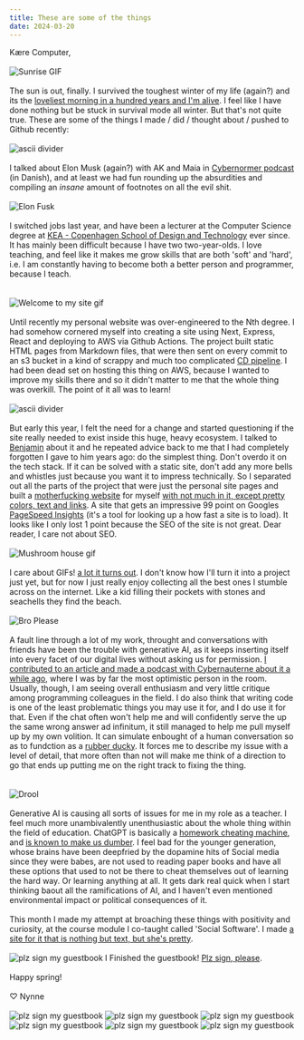 ```yaml
---
title: These are some of the things
date: 2024-03-20
---
```


Kære Computer,
\
\
![Sunrise GIF](/posts/06/sunrisegif.gif)
\
\
The sun is out, finally. I survived the toughest winter of my life (again?) and its the [loveliest morning in a hundred years and I'm alive](https://youtu.be/4uMjlRkFnic). I feel like I have done nothing but be stuck in survival mode all winter. But that's not quite true. These are some of the things I made / did / thought about / pushed to Github recently:
\
\
![ascii divider](/asciidividers/asciidividers-04.png)
\
\
I talked about Elon Musk (again?) with AK and Maia in [Cybernormer podcast](https://cybernauterne.dk/podcast/cybernormer-30-elon-donald/) (in Danish), and at least we had fun rounding up the absurdities and compiling an _insane_ amount of footnotes on all the evil shit.
\
\
![Elon Fusk](/posts/06/elonfusk.jpg)
\
\
I switched jobs last year, and have been a lecturer at the Computer Science degree at [KEA - Copenhagen School of Design and Technology](https://kea.dk/en/) ever since. It has mainly been difficult because I have two two-year-olds. I love teaching, and feel like it makes me grow skills that are both 'soft' and 'hard', i.e. I am constantly having to become both a better person and programmer, because I teach.  
\
\
![Welcome to my site gif]( /posts/06/welcome-to-my-site.gif)
\
\
Until recently my personal website was over-engineered to the Nth degree. I had somehow cornered myself into creating a site using Next, Express, React and deploying to AWS via Github Actions. The project built static HTML pages from Markdown files, that were then sent on every commit to an s3 bucket in a kind of scrappy and much too complicated [CD pipeline](https://www.atlassian.com/continuous-delivery/principles/pipeline). I had been dead set on hosting this thing on AWS, because I wanted to improve my skills there and so it didn't matter to me that the whole thing was overkill. The point of it all was to learn!
\
\
![ascii divider](/asciidividers/asciidividers-09.png)
\
\
But early this year, I felt the need for a change and started questioning if the site really needed to exist inside this huge, heavy ecosystem. I talked to [Benjamin](https://benna100.github.io/portfolio/) about it and he repeated advice back to me that I had completely forgotten I gave to him years ago: do the simplest thing. Don't overdo it on the tech stack. If it can be solved with a static site, don't add any more bells and whistles just because you want it to impress technically. So I separated out all the parts of the project that were just the personal site pages and built a [motherfucking website](http://bettermotherfuckingwebsite.com/) for myself [with not much in it, except pretty colors, text and links](https://nynnechristoffersen.com/). A site that gets an impressive 99 point on Googles [PageSpeed Insights](https://pagespeed.web.dev/) (it's a tool for looking up a how fast a site is to load). It looks like I only lost 1 point because the SEO of the site is not great. Dear reader, I care not about SEO. 
\
\
![Mushroom house gif](/posts/06/mushroom-house.gif)
\
\
I care about GIFs! [a lot it turns out](https://www.are.na/nynne-christoffersen/grafisk-udskiftningsformat). I don't know how I'll turn it into a project just yet, but for now I just really enjoy collecting all the best ones I stumble across on the internet. Like a kid filling their pockets with stones and seachells they find the beach.
\
\
![Bro Please](/posts/06/bro-please.png)
\
\
A fault line through a lot of my work, throught and conversations with friends have been the trouble with generative AI, as it keeps inserting itself into every facet of our digital lives without asking us for permission. [I contributed to an article and made a podcast with Cybernauterne about it a while ago](https://cybernauterne.dk/blog/infodump-1-sprogmodeller-og-kunstig-intelligens/), where I was by far the most optimistic person in the room. Usually, though, I am seeing overall enthusiasm and very little critique among programming colleagues in the field. I do also think that writing code is one of the least problematic things you may use it for, and I do use it for that. Even if the chat often won't help me and will confidently serve the up the same wrong answer ad infinitum, it still managed to help me pull myself up by my own volition. It can simulate enbought of a human conversation so as to fundction as a [rubber ducky](https://en.wikipedia.org/wiki/Rubber_duck_debugging). It forces me to describe my issue with a level of detail, that more often than not will make me think of a direction to go that ends up putting me on the right track to fixing the thing.  
\
\
![Drool](/posts/06/drool.jpg)
\
\
Generative AI is causing all sorts of issues for me in my role as a teacher. I feel much more unambivalently unenthusiastic about the whole thing within the field of education. ChatGPT is basically a [homework cheating machine](https://ed.stanford.edu/news/what-do-ai-chatbots-really-mean-students-and-cheating), and [is known to make us dumber](https://www.404media.co/podcast-ai-is-breaking-our-brains/). I feel bad for the younger generation, whose brains have been deepfried by the dopamine hits of Social media since they were babes, are not used to reading paper books and have all these options that used to not be there to cheat themselves out of learning the hard way. Or learning anything at all. It gets dark real quick when I start thinking baout all the ramifications of AI, and I haven't even mentioned environmental impact or political consequences of it.
\
\
This month I made my attempt at broaching these things with positivity and curiosity, at the course module I co-taught called 'Social Software'. I made [a site for it that is nothing but text, but she's pretty](https://nynnejc.github.io/socialsoftwarecourse/index.html). 
\
\
![plz sign my guestbook](/posts/06/guestbook1.gif)
I Finished the guestbook! [Plz sign, please](https://www.kaerecomputer.dk/guestbook.html).
\
\
Happy spring!
\
\
♡ Nynne
\
\
![plz sign my guestbook](/posts/06/guestbook2.gif)
![plz sign my guestbook](/posts/06/guestbook3.gif)
![plz sign my guestbook](/posts/06/guestbook4.gif)
![plz sign my guestbook](/posts/06/guestbook5.gif)
![plz sign my guestbook](/posts/06/guestbook6.gif)
![plz sign my guestbook](/posts/06/guestbook7.gif)

